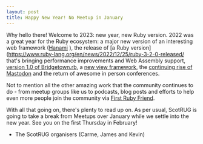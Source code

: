 ```yaml
---
layout: post
title: Happy New Year! No Meetup in January
---
```


Why hello there! Welcome to 2023: new year, new Ruby version. 2022 was a great year for the Ruby ecosystem: 
a major new version of an interesting web framework ([Hanami](https://hanamirb.org/blog/2022/11/22/announcing-hanami-200/) ),
the release of [a Ruby version](https://www.ruby-lang.org/en/news/2022/12/25/ruby-3-2-0-released/ that's bringing performance improvements
and Web Assembly support, [version 1.0 of Bridgetown.rb](https://www.bridgetownrb.com/release/reaching-1.0-next-generation-progressive-site-generator/),
a [new view framework](https://www.phlex.fun/), the [continuing rise of Mastodon](https://blog.joinmastodon.org/2022/04/twitter-buyout-puts-mastodon-into-spotlight/) 
and the return of awesome in person conferences.

Not to mention all the other amazing work that the community continues to do - from meetup groups like us to podcasts, blog posts and efforts to help
even more people join the community via [First Ruby Friend](https://firstrubyfriend.org/). 

With all that going on, there's plenty to read up on. As per usual, ScotRUG is going to take a break from Meetups over January while we 
settle into the new year. See you on the first Thursday in February!

- The ScotRUG organisers (Carme, James and Kevin)

